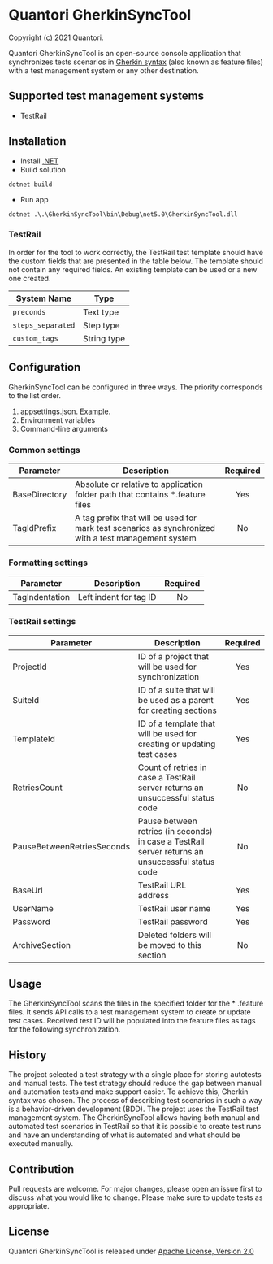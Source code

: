 # Quantori GherkinSyncTool

Copyright (c) 2021 Quantori.

Quantori GherkinSyncTool is an open-source console application that synchronizes tests scenarios
in [Gherkin syntax](https://cucumber.io/docs/gherkin/) (also known as feature files) with a test management system or
any other destination.

## Supported test management systems

- TestRail

## Installation

- Install [.NET](https://dotnet.microsoft.com/download)
- Build solution

```
dotnet build
```

- Run app

```
dotnet .\.\GherkinSyncTool\bin\Debug\net5.0\GherkinSyncTool.dll
```

### TestRail

In order for the tool to work correctly, the TestRail test template should have the custom fields that are presented in the table
below. The template should not contain any required fields. An existing template can be used or a new one created.

| System Name       | Type        |
| ----------------- | ----------- |
| `preconds`        | Text type   |
| `steps_separated` | Step type   |
| `custom_tags`     | String type |

## Configuration

GherkinSyncTool can be configured in three ways. The priority corresponds to the list order.

1. appsettings.json. [Example](GherkinSyncTool\appsettings.json).
2. Environment variables
3. Command-line arguments

### Common settings

| Parameter     | Description                                                                                          | Required |
| ------------- | ---------------------------------------------------------------------------------------------------- | :------: |
| BaseDirectory | Absolute or relative to application folder path that contains *.feature files                        | Yes      |
| TagIdPrefix   | A tag prefix that will be used for mark test scenarios as synchronized with a test management system | No       |

### Formatting settings

| Parameter      | Description            | Required |
| -------------- | ---------------------- | :------: |
| TagIndentation | Left indent for tag ID | No       |

### TestRail settings

| Parameter                  | Description                                                                                      | Required |
| -------------------------- | ------------------------------------------------------------------------------------------------ | :------: |
| ProjectId                  | ID of a project that will be used for synchronization                                            | Yes      |
| SuiteId                    | ID of a suite that will be used as a parent for creating sections                                | Yes      |
| TemplateId                 | ID of a template that will be used for creating or updating test cases                           | Yes      |
| RetriesCount               | Count of retries in case a TestRail server returns an unsuccessful status code                   | No       |
| PauseBetweenRetriesSeconds | Pause between retries (in seconds) in case a TestRail server returns an unsuccessful status code | No       |
| BaseUrl                    | TestRail URL address                                                                             | Yes      |
| UserName                   | TestRail user name                                                                               | Yes      |
| Password                   | TestRail password                                                                                | Yes      |
| ArchiveSection             | Deleted folders will be moved to this section                                                    | No       |

## Usage

The GherkinSyncTool scans the files in the specified folder for the * .feature files. It sends API calls to a test
management system to create or update test cases. Received test ID will be populated into the feature files as tags for the
following synchronization.

## History

The project selected a test strategy with a single place for storing autotests and manual tests. The test strategy
should reduce the gap between manual and automation tests and make support easier. To achieve this, Gherkin syntax was
chosen. The process of describing test scenarios in such a way is a behavior-driven development (BDD). The project uses
the TestRail test management system. The GherkinSyncTool allows having both manual and automated test scenarios in TestRail
so that it is possible to create test runs and have an understanding of what is automated and what should be executed
manually.

## Contribution

Pull requests are welcome. For major changes, please open an issue first to discuss what you would like to change.
Please make sure to update tests as appropriate.

## License

Quantori GherkinSyncTool is released under [Apache License, Version 2.0](LICENSE)